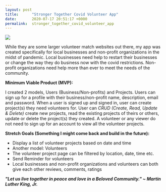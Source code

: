 ```yaml
---
layout: post
title:      "Stronger Together Covid Volunteer App"
date:       2020-07-17 20:51:17 +0000
permalink:  stronger_together_covid_volunteer_app
---
```


![](http://images.unsplash.com/photo-1553073520-80b5ad5ec870?ixlib=rb-1.2.1&ixid=eyJhcHBfaWQiOjEyMDd9&auto=format&fit=crop&w=750&q=80)

While they are some larger volunteer match websites out there, my app was created specifically for local businesses and non-profit organizations in the midst of pandemic. Local businesses need help to restart their businesses or change the way they do business now with the covid restrictions. Non-profit organizations need help more than ever to meet the needs of the community.


**Minimum Viable Product (MVP):**

I created 2 models, Users (Business/Non-profits) and Projects. Users can sign up for a profile with their business/non-profit name, description, email and password. When a user is signed up and signed in, user can create project(s) they need volunteers for. User can *CRUD (Create, Read, Update & Delete)* create new projects, read the existing projects of theirs or others, update or delete the project(s) they created. A volunteer or any viewer do not need to sign up for an account to view all the volunteer projects.


**Stretch Goals (Something I might come back and build in the future):**
- Display a list of volunteer projects based on date and time
- Another model: Volunteers
- The volunteer project page can be filtered by location, date, time etc.
- Send Reminder for volunteers
- Local businesses and non-profit organizations and volunteers can both give each other reviews, comments, ratings


***"Let us live together in peace and love in a Beloved Community." ~ Martin Luther King, Jr.***
